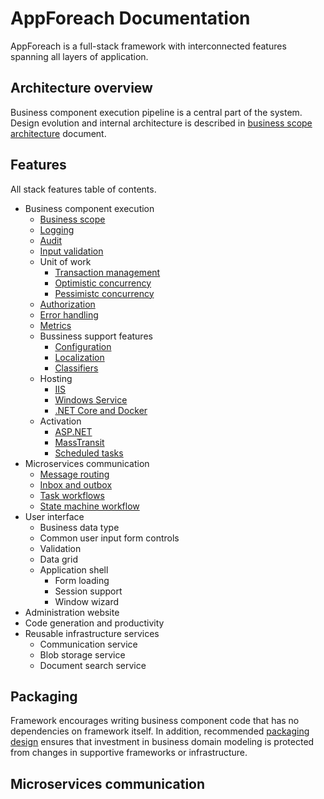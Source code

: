 # AppForeach Documentation

AppForeach is a full-stack framework with interconnected features spanning all layers of application.

## Architecture overview

Business component execution pipeline is a central part of the system. Design evolution and internal architecture is described in [business scope architecture](business-scope.md) document.


## Features

All stack features table of contents.

- Business component execution
    - [Business scope](business-scope.md)
    - [Logging](logging.md)
    - [Audit](audit.md)
    - [Input validation](input-validation.md)
    - Unit of work
        - [Transaction management](transaction-management.md)
        - [Optimistic concurrency](optimistic-concurrency.md)
        - [Pessimistc concurrency](pessimistic-concurrency.md)
    - [Authorization](authorization.md)
    - [Error handling](error-handling.md)
    - [Metrics](metrics.md)
    - Bussiness support features
        - [Configuration](configuration.md)
        - [Localization](localization.md)
        - [Classifiers](classifiers.md)
    - Hosting
        - [IIS](iis.md)
        - [Windows Service](windows-service.md)
        - [.NET Core and Docker](netcore.md)
    - Activation
        - [ASP.NET](aspnet.md)
        - [MassTransit](masstransit.md)
        - [Scheduled tasks](scheduled-tasks.md)
- Microservices communication
    - [Message routing](message-routing.md)
    - [Inbox and outbox](message-inbox-outbox.md)
    - [Task workflows](task-workflow.md)
    - [State machine workflow](state-workflow.md)
- User interface
    - Business data type
    - Common user input form controls
    - Validation
    - Data grid
    - Application shell
        - Form loading
        - Session support
        - Window wizard
- Administration website
- Code generation and productivity
- Reusable infrastructure services
    - Communication service
    - Blob storage service 
    -  Document search service

## Packaging

Framework encourages writing business component code that has no dependencies on framework itself. In addition, recommended [packaging design](packaging.md) ensures that investment in business domain modeling is protected from changes in supportive frameworks or infrastructure.

## Microservices communication

